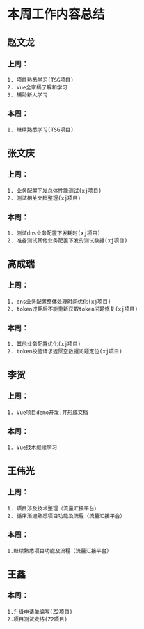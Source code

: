 # 本周工作内容总结

## 赵文龙
### 上周：
    1. 项目熟悉学习(TSG项目)
    2. Vue全家桶了解和学习
    3. 辅助新人学习
### 本周：
    1. 继续熟悉学习(TSG项目)

## 张文庆
### 上周：
   	1. 业务配置下发总体性能测试(xj项目)
   	2. 测试相关文档整理(xj项目)
### 本周：
    1. 测试dns业务配置下发耗时(xj项目)
    2. 准备测试其他业务配置下发的测试数据(xj项目)

## 高成瑞
### 上周：
    1. dns业务配置整体处理时间优化(xj项目)
    2. token过期后不能重新获取token问题修复(xj项目)
### 本周：
    1. 其他业务配置优化(xj项目)
    2. token校验请求返回空数据问题定位(xj项目)
## 李贺
### 上周：
    1. Vue项目demo开发,并形成文档
### 本周：
    1. Vue技术继续学习

## 王伟光
### 上周：
    1. 项目涉及技术整理（流量汇接平台）
    2. 循序渐进熟悉项目功能及流程（流量汇接平台）
### 本周：
    1.继续熟悉项目功能及流程（流量汇接平台）

## 王鑫
### 本周：
    1.升级申请单编写(Z2项目)
    2.项目测试支持(Z2项目)
